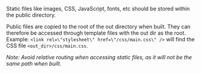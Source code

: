 Static files like images, CSS, JavaScript, fonts, etc should be stored within the public directory.

Public files are copied to the root of the out directory when built. They can therefore be accessed through template files with the out dir as the root.<br>
Example: `<link rel=\"stylesheet\" href=\"/css/main.css\" />` will find the CSS file `<out_dir>/css/main.css`.

*Note: Avoid relative routing when accessing static files, as it will not be the same path when built.*